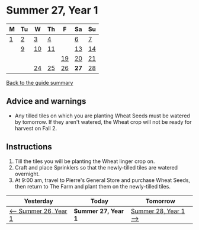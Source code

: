 # Summer 27, Year 1

| M                          | Tu                        | W                         | Th                        | F                         | Sa                        | Su                        |
| -------------------------- | ------------------------- | ------------------------- | ------------------------- |-------------------------- | ------------------------- | ------------------------- |
| [1](year-1-summer-1.md)    | [2](year-1-summer-2.md)   | [3](year-1-summer-3.md)   | [4](year-1-summer-4.md)   |                           | [6](year-1-summer-6.md)   | [7](year-1-summer-7.md)   |
|                            | [9](year-1-summer-9.md)   | [10](year-1-summer-10.md) | [11](year-1-summer-11.md) |                           | [13](year-1-summer-13.md) | [14](year-1-summer-14.md) |
|                            |                           |                           |                           | [19](year-1-summer-19.md) | [20](year-1-summer-20.md) | [21](year-1-summer-21.md) |
|                            |                           | [24](year-1-summer-24.md) | [25](year-1-summer-25.md) | [26](year-1-summer-26.md) | **27**                    | [28](year-1-summer-28.md) |

[Back to the guide summary](readme.md)

## Advice and warnings

- Any tilled tiles on which you are planting Wheat Seeds must be watered by tomorrow. If they aren't watered, the Wheat crop will not be ready for harvest on Fall 2.

## Instructions

1. Till the tiles you will be planting the Wheat linger crop on.
2. Craft and place Sprinklers so that the newly-tilled tiles are watered overnight.
3. At 9:00 am, travel to Pierre's General Store and purchase Wheat Seeds, then return to The Farm and plant them on the newly-tilled tiles.

| Yesterday                                   | Today                 | Tomorrow                                    |
| ------------------------------------------- | --------------------- | ------------------------------------------- |
| [⟵ Summer 26, Year 1](year-1-summer-26.md) | **Summer 27, Year 1** | [Summer 28, Year 1 ⟶](year-1-summer-28.md) |
